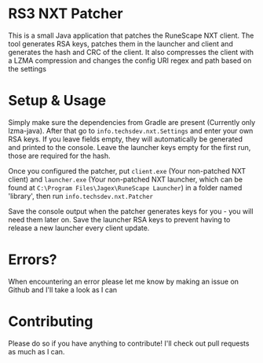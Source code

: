 # RS3 NXT Patcher
This is a small Java application that patches the RuneScape NXT client. The tool generates RSA keys, patches them in the
launcher and client and generates the hash and CRC of the client. It also compresses the client with a LZMA compression
and changes the config URI regex and path based on the settings

# Setup & Usage
Simply make sure the dependencies from Gradle are present (Currently only lzma-java). After that go to 
`info.techsdev.nxt.Settings` and enter your own RSA keys. If you leave fields empty, they will automatically be 
generated and printed to the console. Leave the launcher keys empty for the first run, those are required for the
 hash. 

Once you configured the patcher, put `client.exe` (Your non-patched NXT client) and `launcher.exe` (Your
 non-patched NXT launcher, which can be found at `C:\Program Files\Jagex\RuneScape Launcher`) in a folder named 
 'library', then run `info.techsdev.nxt.Patcher`

Save the console output when the patcher generates keys for you - you will need them later on. Save the launcher RSA
keys to prevent having to release a new launcher every client update.

# Errors?
When encountering an error please let me know by making an issue on Github and I'll take a look as I can

# Contributing
Please do so if you have anything to contribute! I'll check out pull requests as much as I can.